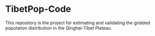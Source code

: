 # TibetPop-Code
This repository is the project for estimating and validating the gridded population distribution in the Qinghai-Tibet Plateau.
